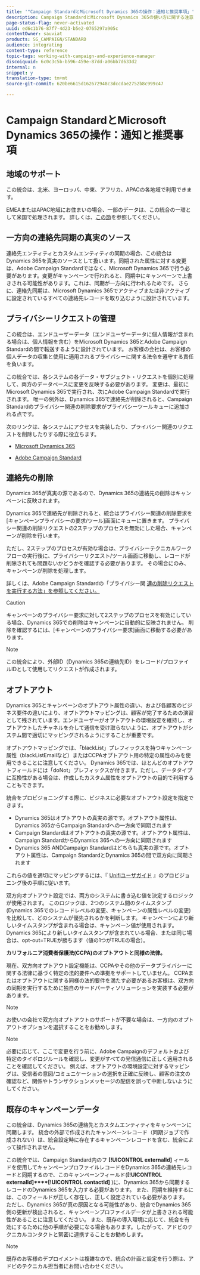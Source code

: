 ```yaml
---
title: '"Campaign StandardとMicrosoft Dynamics 365の操作：通知と推奨事項」'
description: Campaign StandardとMicrosoft Dynamics 365の使い方に関する注意事項と推奨事項を説明します。
page-status-flag: never-activated
uuid: ed6c1b76-87f7-4d23-b5e2-0765297a905c
contentOwner: sauviat
products: SG_CAMPAIGN/STANDARD
audience: integrating
content-type: reference
topic-tags: working-with-campaign-and-experience-manager
discoiquuid: 6c0c3c5b-b596-459e-87dd-a06bb7d633d2
internal: n
snippet: y
translation-type: tm+mt
source-git-commit: 620be6615d162672948c3dccdae2752b8c999c47

---
```



# Campaign StandardとMicrosoft Dynamics 365の操作：通知と推奨事項

## 地域のサポート

この統合は、北米、ヨーロッパ、中東、アフリカ、APACの各地域で利用できます。

EMEAまたはAPAC地域にお住まいの場合、一部のデータは、この統合の一環として米国で処理されます。 詳しくは、[この節](../../reporting/using/about-dynamic-reports.md#dynamic-reporting-usage-agreement)を参照してください。

## 一方向の連絡先同期の真実のソース

連絡先エンティティとカスタムエンティティの同期の場合、この統合はDynamics 365を真実のソースとして扱います。同期された属性に対する変更は、Adobe Campaign Standardではなく、Microsoft Dynamics 365で行う必要があります。変更がキャンペーンで行われると、同期中にキャンペーンで上書きされる可能性があります。これは、同期が一方向に行われるためです。  さらに、連絡先同期は、Microsoft Dynamics 365でアクティブまたは非アクティブに設定されているすべての連絡先レコードを取り込むように設計されています。

## プライバシーリクエストの管理

この統合は、エンドユーザーデータ（エンドユーザーデータに個人情報が含まれる場合は、個人情報を含む）をMicrosoft Dynamics 365とAdobe Campaign Standardの間で転送するように設計されています。  お客様の会社は、お客様の個人データの収集と使用に適用されるプライバシーに関する法令を遵守する責任を負います。

この統合では、各システムの各データ・サブジェクト・リクエストを個別に処理して、両方のデータベースに変更を反映する必要があります。 変更は、最初にMicrosoft Dynamics 365で実行され、次にAdobe Campaign Standardで実行されます。 唯一の例外は、Dynamics 365で連絡先が削除されると、Campaign Standardのプライバシー関連の削除要求がプライバシーツールキューに追加される点です。

次のリンクは、各システムにアクセスを実装したり、プライバシー関連のリクエストを削除したりする際に役立ちます。

* [Microsoft Dynamics 365](https://docs.microsoft.com/en-us/microsoft-365/compliance/gdpr-dsr-dynamics365?toc=/microsoft-365/enterprise/toc.json)

* [Adobe Campaign Standard](https://www.adobe.io/apis/experiencecloud/gdpr/docs.html)

## 連絡先の削除

Dynamics 365が真実の源であるので、Dynamics 365の連絡先の削除はキャンペーンに反映されます。

Dynamics 365で連絡先が削除されると、統合はプライバシー関連の削除要求を[キャンペーンプライバシーの要求/ツール]画面にキューに置きます。  プライバシー関連の削除リクエストの2ステップのプロセスを無効にした場合、キャンペーンが削除を行います。

ただし、2ステップのプロセスが有効な場合は、プライバシーテクニカルワークフローの実行後に、プライバシーリクエスト/ツール画面に移動し、レコードが削除されても問題ないかどうかを確認する必要があります。  その場合にのみ、キャンペーンが削除を処理します。

詳しくは、Adobe Campaign Standardの「プライバシー関 [連の削除リクエストを実行する方法」を参照してください。](https://docs.adobe.com/content/help/en/campaign-learn/campaign-standard-tutorials/privacy/execute-privacy-requests.html)

>[!CAUTION]
>
>キャンペーンのプライバシー要求に対して2ステップのプロセスを有効にしている場合、Dynamics 365での削除はキャンペーンに自動的に反映されません。  削除を確認するには、[キャンペーンのプライバシー要求]画面に移動する必要があります。

>[!NOTE]
>
>この統合により、外部ID（Dynamics 365の連絡先ID）をレコード/プロファイルIDとして使用してリクエストが作成されます。

## オプトアウト

Dynamics 365とキャンペーンのオプトアウト属性の違い、および各顧客のビジネス要件の違いにより、オプトアウトマッピングは、顧客が完了するための演習として残されています。エンドユーザーがオプトアウトの環境設定を維持し、オプトアウトしたチャネルを介して通信を受け取らないように、オプトアウトがシステム間で適切にマッピングされるようにすることが重要です。

オプトアウトマッピングでは、「blackList」プレフィックスを持つキャンペーン属性（blackListEmailなど）またはCCPAオプトアウト用の特定の属性のみを使用できることに注意してください。  Dynamics 365では、ほとんどのオプトアウトフィールドには「doNot」プレフィックスが付きます。ただし、データタイプに互換性がある場合は、作成したカスタム属性をオプトアウトの目的で利用することもできます。

統合をプロビジョニングする際に、ビジネスに必要なオプトアウト設定を指定できます。

* Dynamics 365はオプトアウトの真実の源です。オプトアウト属性は、Dynamics 365からCampaign Standardへの一方向で同期されます
* Campaign Standardはオプトアウトの真実の源です。オプトアウト属性は、Campaign StandardからDynamics 365への一方向に同期されます
* Dynamics 365 ANDCampaign Standardはどちらも真実の源です。オプトアウト属性は、Campaign StandardとDynamics 365の間で双方向に同期されます

これらの値を適切にマッピングするには、『 [Unifiユーザガイド](https://drive.google.com/drive/folders/16seHF45e6bFxHX15zWLqFLEXymCuA_wn) 』のプロビジョニング後の手順に従います。

双方向オプトアウト設定では、両方のシステムに書き込む値を決定するロジックが使用されます。  このロジックは、2つのシステム間のタイムスタンプ(Dynamics 365でのレコードレベルの変更、キャンペーンの属性レベルの変更)を比較して、どのシステムが優先されるかを判断します。  キャンペーンにより新しいタイムスタンプが含まれる場合は、キャンペーン値が使用されます。  Dynamics 365により新しいタイムスタンプが含まれている場合、または同じ場合は、opt-out=TRUEが勝ちます（値の1つがTRUEの場合）。

**カリフォルニア消費者保護法(CCPA)のオプトアウトと同様の法律。**

現在、双方向オプトアウト設定機能は、CCPAやその他のデータプライバシーに関する法律に基づく特定の法的要件への準拠をサポートしていません。 CCPAまたはオプトアウトに関する同様の法的要件を満たす必要があるお客様は、双方向の同期を実行するために独自のサードパーティソリューションを実装する必要があります。

>[!NOTE]
>
>お使いの会社で双方向オプトアウトのサポートが不要な場合は、一方向のオプトアウトオプションを選択することをお勧めします。

>[!NOTE]
>
>必要に応じて、ここで変更を行う前に、Adobe Campaignのデフォルトおよび特定のタイポロジルールを確認し、変更がすべての発信通信に正しく適用されることを確認してください。 例えば、オプトアウトの環境設定に対するマッピングは、受信者の意図/コミュニケーションの選択を正確に反映し、顧客の注文の確認など、関係やトランザクションメッセージの配信を誤って中断しないようにしてください。

## 既存のキャンペーンデータ

この統合は、Dynamics 365の連絡先とカスタムエンティティをキャンペーンに同期します。 統合の外部で作成されたキャンペーンレコード（同期ジョブで作成されない）は、統合設定時に存在するキャンペーンレコードを含む、統合によって操作されません。

この統合では、Campaign Standard内のフ **[!UICONTROL externalId]** ィールドを使用してキャンペーンプロファイルレコードをDynamics 365の連絡先レコードと同期するので、このキャンペーンフィールド(**[!UICONTROL externalId]****[!UICONTROL contactId]** )に、Dynamics 365から同期するレコードのDynamics 365を入力する必要があります。  また、同期を維持するには、このフィールドが正しく存在し、正しく設定されている必要があります。  ただし、Dynamics 365が真の原因となる可能性があり、統合でDynamics 365側の更新が検出されると、キャンペーンプロファイルデータが上書きされる可能性があることに注意してください。  また、既存の導入環境に応じて、統合を有効にするために他の手順が必要になる場合もあります。したがって、アドビのテクニカルコンタクトと緊密に連携することをお勧めします。

>[!NOTE]
>
>既存のお客様のデプロイメントは複雑なので、統合の計画と設定を行う際は、アドビのテクニカル担当者にお問い合わせください。
